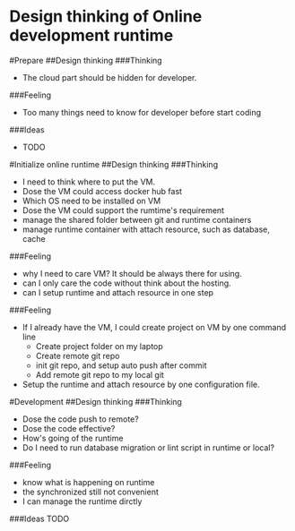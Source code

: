 Design thinking of Online development runtime
====
#Prepare
##Design thinking
###Thinking
- The cloud part should be hidden for developer.

###Feeling
- Too many things need to know for developer before start coding

###Ideas
- TODO

#Initialize online runtime
##Design thinking
###Thinking
- I need to think where to put the VM. 
- Dose the VM could access docker hub fast
- Which OS need to be installed on VM
- Dose the VM could support the rumtime's requirement
- manage the shared folder between git and runtime containers
- manage runtime container with attach resource, such as database, cache

###Feeling
- why I need to care VM? It should be always there for using.
- can I only care the code without think about the hosting.
- can I setup runtime and attach resource in one step

###Feeling
- If I already have the VM, I could create project on VM by one command line
	+ Create project folder on my laptop
	+ Create remote git repo
	+ init git repo, and setup auto push after commit
	+ Add remote git repo to my local git
- Setup the runtime and attach resource by one configuration file.

#Development
##Design thinking
###Thinking
- Dose the code push to remote?
- Dose the code effective?
- How's going of the runtime
- Do I need to run database migration or lint script in runtime or local?

###Feeling
- know what is happening on runtime
- the synchronized still not convenient 
- I can manage the runtime dirctly 

###Ideas
TODO

